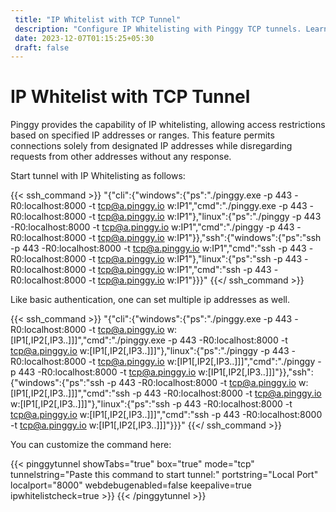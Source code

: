 ```yaml
---
 title: "IP Whitelist with TCP Tunnel"
 description: "Configure IP Whitelisting with Pinggy TCP tunnels. Learn how to start tunnels with restricted access based on specified IP addresses."
 date: 2023-12-07T01:15:25+05:30
 draft: false 
---
```


# IP Whitelist with TCP Tunnel

Pinggy provides the capability of IP whitelisting, allowing access restrictions based on specified IP addresses or ranges. This feature permits connections solely from designated IP addresses while disregarding requests from other addresses without any response.

Start tunnel with IP Whitelisting as follows:

{{< ssh_command >}}
"{\"cli\":{\"windows\":{\"ps\":\"./pinggy.exe -p 443 -R0:localhost:8000 -t tcp@a.pinggy.io w:IP1\",\"cmd\":\"./pinggy.exe -p 443 -R0:localhost:8000 -t tcp@a.pinggy.io w:IP1\"},\"linux\":{\"ps\":\"./pinggy -p 443 -R0:localhost:8000 -t tcp@a.pinggy.io w:IP1\",\"cmd\":\"./pinggy -p 443 -R0:localhost:8000 -t tcp@a.pinggy.io w:IP1\"}},\"ssh\":{\"windows\":{\"ps\":\"ssh -p 443 -R0:localhost:8000 -t tcp@a.pinggy.io w:IP1\",\"cmd\":\"ssh -p 443 -R0:localhost:8000 -t tcp@a.pinggy.io w:IP1\"},\"linux\":{\"ps\":\"ssh -p 443 -R0:localhost:8000 -t tcp@a.pinggy.io w:IP1\",\"cmd\":\"ssh -p 443 -R0:localhost:8000 -t tcp@a.pinggy.io w:IP1\"}}}"
{{</ ssh_command >}}

Like basic authentication, one can set multiple ip addresses as well.

{{< ssh_command >}}
"{\"cli\":{\"windows\":{\"ps\":\"./pinggy.exe -p 443 -R0:localhost:8000 -t tcp@a.pinggy.io w:[IP1[,IP2[,IP3..]]]\",\"cmd\":\"./pinggy.exe -p 443 -R0:localhost:8000 -t tcp@a.pinggy.io w:[IP1[,IP2[,IP3..]]]\"},\"linux\":{\"ps\":\"./pinggy -p 443 -R0:localhost:8000 -t tcp@a.pinggy.io w:[IP1[,IP2[,IP3..]]]\",\"cmd\":\"./pinggy -p 443 -R0:localhost:8000 -t tcp@a.pinggy.io w:[IP1[,IP2[,IP3..]]]\"}},\"ssh\":{\"windows\":{\"ps\":\"ssh -p 443 -R0:localhost:8000 -t tcp@a.pinggy.io w:[IP1[,IP2[,IP3..]]]\",\"cmd\":\"ssh -p 443 -R0:localhost:8000 -t tcp@a.pinggy.io w:[IP1[,IP2[,IP3..]]]\"},\"linux\":{\"ps\":\"ssh -p 443 -R0:localhost:8000 -t tcp@a.pinggy.io w:[IP1[,IP2[,IP3..]]]\",\"cmd\":\"ssh -p 443 -R0:localhost:8000 -t tcp@a.pinggy.io w:[IP1[,IP2[,IP3..]]]\"}}}"
{{</ ssh_command >}}

You can customize the command here:

{{< pinggytunnel showTabs="true" box="true" mode="tcp" tunnelstring="Paste this command to start tunnel:" portstring="Local Port" localport="8000" webdebugenabled=false
keepalive=true ipwhitelistcheck=true >}}
{{< /pinggytunnel >}}
